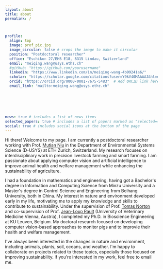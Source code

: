 ```yaml
---
layout: about
title: about
permalink: /

  

profile:
  align: top
  image: prof_pic.jpg
  image_circular: false # crops the image to make it circular
  position: "Postdoctoral researcher"
  office: "Eschikon 27/EHB E18, 8315 Lindau, Switzerland"
  email: "meiqing.wang@usys.ethz.ch"
  #github: "https://github.com/yourusername"
  linkedin: "https://www.linkedin.com/in/meiqing-wang-4b99241a6/"
  scholar: "https://scholar.google.com/citations?user=Y9kV40MAAAAJ&hl=en&oi=ao"  # Add Google Scholar URL
  orcid: "https://orcid.org/0000-0001-7675-5483"  # Add ORCID link here
  email_link: "mailto:meiqing.wang@usys.ethz.ch"

    
    
    
    

news: true # includes a list of news items
selected_papers: true # includes a list of papers marked as "selected={true}"
social: true # includes social icons at the bottom of the page
---
```

Hi there! Welcome to my page. I am currently a postdoctoral researcher working with Prof. [Mutian Niu](https://scholar.google.com/citations?user=3PurxN8AAAAJ&hl=en&oi=ao) in the Department of Environmental Systems Science (D-USYS) at ETH Zurich, Switzerland. My research focuses on interdisciplinary work in precision livestock farming and smart farming. I am passionate about applying computer vision and artificial intelligence to improve animal health and welfare management while enhancing the sustainability of agriculture.

I had a foundation in mathematics and engineering, having got a Bachelor's degree in Information and Computing Science from Minzu University and a Master's degree in Control Science and Engineering from Beihang University, both in China. My interest in nature and environment developed early in my life, motivating me to apply my knowledge and skills to contribute to sustainability. Under the supervision of Prof. [Tomas Norton](https://scholar.google.com/citations?user=6LuDd1oAAAAJ&hl=en&oi=ao) and co-supervision of Prof. [Jean-Loup Rault](https://www.vetmeduni.ac.at/en/animal-welfare-science/about-us/head) (University of Veterinary Medicine Vienna, Austria), I completed my Ph.D. in Bioscience Engineering at KU Leuven, Belgium. My doctoral research focused on developing computer vision-based approaches to monitor pigs and to improvie their health and welfare management. 

I've always been interested in the changes in nature and environment, including animals, plants, soil, oceans, and weather. I'm happy to collaborate on projects related to these topics, especially those focused on improving sustainability. If you're interested in my work, feel free to email me.



